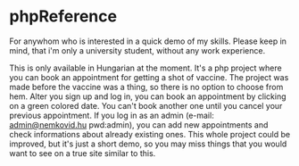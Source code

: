 # phpReference
For anywhom who is interested in a quick demo of my skills. Please keep in mind, that i'm only a university student, without any work experience.

This is only available in Hungarian at the moment.
It's a php project where you can book an appointment for getting a shot of vaccine. 
The project was made before the vaccine was a thing, so there is no option to choose from hem. 
Alter you sign up and log in, you can book an appointment by clicking on a green colored date. You can't book another one until you cancel your previous appointment.
If you log in as an admin (e-mail: admin@nemkovid.hu pwd:admin), you can add new appointments and check informations about already existing ones.
This whole project could be improved, but it's just a short demo, so you may miss things that you would want to see on a true site similar to this.

